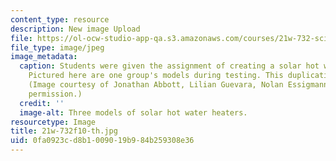 ```yaml
---
content_type: resource
description: New image Upload
file: https://ol-ocw-studio-app-qa.s3.amazonaws.com/courses/21w-732-science-writing-and-new-media-fall-2010/0fa0923cd8b1009019b984b259308e36_21w-732f10-th.jpg
file_type: image/jpeg
image_metadata:
  caption: Students were given the assignment of creating a solar hot water heater.
    Pictured here are one group's models during testing. This duplication proves reproducibility.
    (Image courtesy of Jonathan Abbott, Lilian Guevara, Nolan Essigmann. Used with
    permission.)
  credit: ''
  image-alt: Three models of solar hot water heaters.
resourcetype: Image
title: 21w-732f10-th.jpg
uid: 0fa0923c-d8b1-0090-19b9-84b259308e36
---
```

